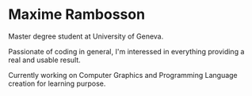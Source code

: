# Maxime Rambosson

Master degree student at University of Geneva.  

Passionate of coding in general, I'm interessed in everything providing a real and usable result.  

Currently working on Computer Graphics and Programming Language creation for learning purpose.  